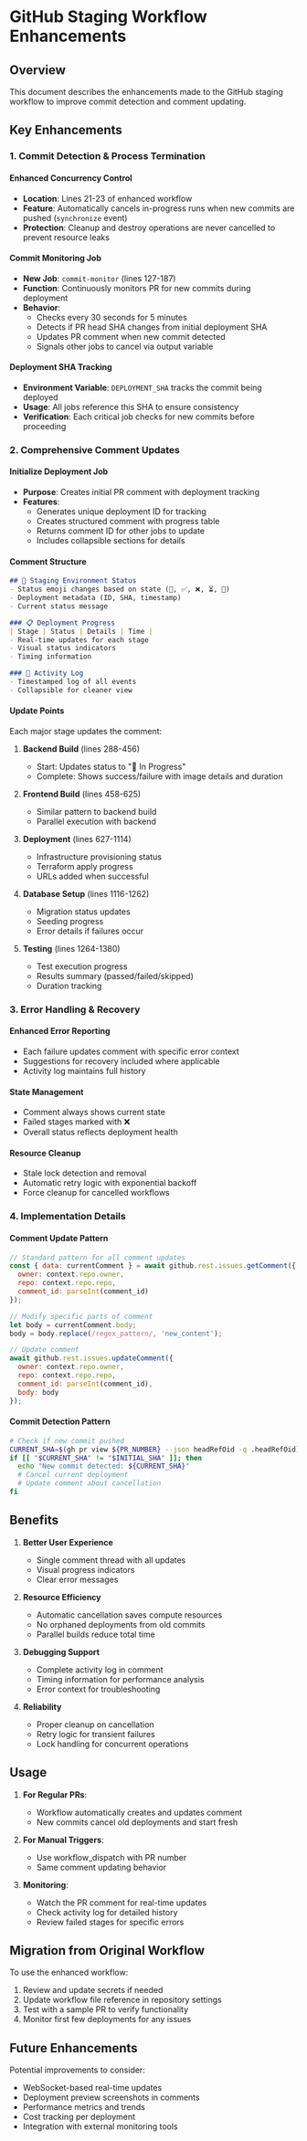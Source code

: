 # GitHub Staging Workflow Enhancements

## Overview
This document describes the enhancements made to the GitHub staging workflow to improve commit detection and comment updating.

## Key Enhancements

### 1. Commit Detection & Process Termination

#### Enhanced Concurrency Control
- **Location**: Lines 21-23 of enhanced workflow
- **Feature**: Automatically cancels in-progress runs when new commits are pushed (`synchronize` event)
- **Protection**: Cleanup and destroy operations are never cancelled to prevent resource leaks

#### Commit Monitoring Job
- **New Job**: `commit-monitor` (lines 127-187)
- **Function**: Continuously monitors PR for new commits during deployment
- **Behavior**: 
  - Checks every 30 seconds for 5 minutes
  - Detects if PR head SHA changes from initial deployment SHA
  - Updates PR comment when new commit detected
  - Signals other jobs to cancel via output variable

#### Deployment SHA Tracking
- **Environment Variable**: `DEPLOYMENT_SHA` tracks the commit being deployed
- **Usage**: All jobs reference this SHA to ensure consistency
- **Verification**: Each critical job checks for new commits before proceeding

### 2. Comprehensive Comment Updates

#### Initialize Deployment Job
- **Purpose**: Creates initial PR comment with deployment tracking
- **Features**:
  - Generates unique deployment ID for tracking
  - Creates structured comment with progress table
  - Returns comment ID for other jobs to update
  - Includes collapsible sections for details

#### Comment Structure
```markdown
## 🚀 Staging Environment Status
- Status emoji changes based on state (🚀, ✅, ❌, ⏳, 🧹)
- Deployment metadata (ID, SHA, timestamp)
- Current status message

### 📋 Deployment Progress
| Stage | Status | Details | Time |
- Real-time updates for each stage
- Visual status indicators
- Timing information

### 📝 Activity Log
- Timestamped log of all events
- Collapsible for cleaner view
```

#### Update Points
Each major stage updates the comment:

1. **Backend Build** (lines 288-456)
   - Start: Updates status to "🔄 In Progress"
   - Complete: Shows success/failure with image details and duration

2. **Frontend Build** (lines 458-625)
   - Similar pattern to backend build
   - Parallel execution with backend

3. **Deployment** (lines 627-1114)
   - Infrastructure provisioning status
   - Terraform apply progress
   - URLs added when successful

4. **Database Setup** (lines 1116-1262)
   - Migration status updates
   - Seeding progress
   - Error details if failures occur

5. **Testing** (lines 1264-1380)
   - Test execution progress
   - Results summary (passed/failed/skipped)
   - Duration tracking

### 3. Error Handling & Recovery

#### Enhanced Error Reporting
- Each failure updates comment with specific error context
- Suggestions for recovery included where applicable
- Activity log maintains full history

#### State Management
- Comment always shows current state
- Failed stages marked with ❌
- Overall status reflects deployment health

#### Resource Cleanup
- Stale lock detection and removal
- Automatic retry logic with exponential backoff
- Force cleanup for cancelled workflows

### 4. Implementation Details

#### Comment Update Pattern
```javascript
// Standard pattern for all comment updates
const { data: currentComment } = await github.rest.issues.getComment({
  owner: context.repo.owner,
  repo: context.repo.repo,
  comment_id: parseInt(comment_id)
});

// Modify specific parts of comment
let body = currentComment.body;
body = body.replace(/regex_pattern/, 'new_content');

// Update comment
await github.rest.issues.updateComment({
  owner: context.repo.owner,
  repo: context.repo.repo,
  comment_id: parseInt(comment_id),
  body: body
});
```

#### Commit Detection Pattern
```bash
# Check if new commit pushed
CURRENT_SHA=$(gh pr view ${PR_NUMBER} --json headRefOid -q .headRefOid)
if [[ "$CURRENT_SHA" != "$INITIAL_SHA" ]]; then
  echo "New commit detected: ${CURRENT_SHA}"
  # Cancel current deployment
  # Update comment about cancellation
fi
```

## Benefits

1. **Better User Experience**
   - Single comment thread with all updates
   - Visual progress indicators
   - Clear error messages

2. **Resource Efficiency**
   - Automatic cancellation saves compute resources
   - No orphaned deployments from old commits
   - Parallel builds reduce total time

3. **Debugging Support**
   - Complete activity log in comment
   - Timing information for performance analysis
   - Error context for troubleshooting

4. **Reliability**
   - Proper cleanup on cancellation
   - Retry logic for transient failures
   - Lock handling for concurrent operations

## Usage

1. **For Regular PRs**: 
   - Workflow automatically creates and updates comment
   - New commits cancel old deployments and start fresh

2. **For Manual Triggers**:
   - Use workflow_dispatch with PR number
   - Same comment updating behavior

3. **Monitoring**:
   - Watch the PR comment for real-time updates
   - Check activity log for detailed history
   - Review failed stages for specific errors

## Migration from Original Workflow

To use the enhanced workflow:
1. Review and update secrets if needed
2. Update workflow file reference in repository settings
3. Test with a sample PR to verify functionality
4. Monitor first few deployments for any issues

## Future Enhancements

Potential improvements to consider:
- WebSocket-based real-time updates
- Deployment preview screenshots in comments
- Performance metrics and trends
- Cost tracking per deployment
- Integration with external monitoring tools